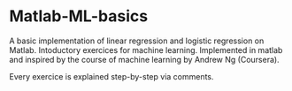 # Matlab-ML-basics
A basic implementation of linear regression and logistic regression on Matlab.
Intoductory exercices for machine learning.
Implemented in matlab and inspired by the course of machine learning by Andrew Ng (Coursera).

Every exercice is explained step-by-step via comments.
